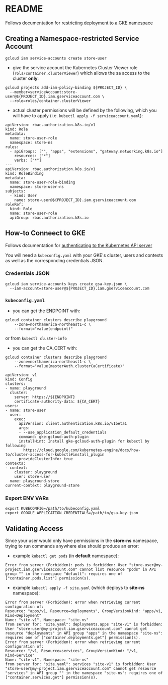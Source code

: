 # README
Follows documentation for [restricting deployment to a GKE namespace](https://cloud.google.com/deploy/docs/securing/sa-by-namespace)

## Creating a Namespace-restricted Service Account
```
gcloud iam service-accounts create store-user
```

- give the service account the Kubernetes Cluster Viewer role (`rols/container.clusterViewer`) which allows the sa access to the cluster **only**:
```
gcloud projects add-iam-policy-binding ${PROJECT_ID} \
  --member=serviceAccount:store-user@${PROJECT_ID}.iam.gserviceaccount.com \
  --role=roles/container.clusterViewer
```

- actual cluster permissions will be defined by the following, which you will have to apply (i.e. `kubectl apply -f serviceaccount.yaml`):
```
apiVersion: rbac.authorization.k8s.io/v1
kind: Role
metadata:
  name: store-user-role
  namespace: store-ns
rules:
  - apiGroups: ["", "apps", "extensions", "gateway.networking.k8s.io"]
    resources: ["*"]
    verbs: ["*"]
---
apiVersion: rbac.authorization.k8s.io/v1
kind: RoleBinding
metadata:
  name: store-user-role-binding
  namespace: store-user-ns
subjects:
  - kind: User
    name: store-user@${PROJECT_ID}.iam.gserviceaccount.com
roleRef:
  kind: Role
  name: store-user-role
  apiGroup: rbac.authorization.k8s.io
```


## How-to Conneect to GKE
Follows documentation for [authenticating to the Kubernetes API server](https://cloud.google.com/kubernetes-engine/docs/how-to/api-server-authentication#environments-without-gcloud)

You will need a `kubeconfig.yaml` with your GKE's cluster, users and contexts as well as the corresponding credentials JSON.

### Credentials JSON
```
gcloud iam service-accounts keys create gsa-key.json \
  --iam-account=store-user@${PROJECT_ID}.iam.gserviceaccount.com
```

### `kubeconfig.yaml`
- you can get the ENDPOINT with:
```
gcloud container clusters describe playground 
    --zone=northamerica-northeast1-c \
    --format="value(endpoint)" 
```
or from `kubectl cluster-info`

- you can get the CA_CERT with:
```
gcloud container clusters describe playground 
    --zone=northamerica-northeast1-c \
    --format="value(masterAuth.clusterCaCertificate)" 
```

```
apiVersion: v1
kind: Config
clusters:
- name: playground
  cluster:
    server: https://${ENDPOINT}
    certificate-authority-data: ${CA_CERT}
users:
- name: store-user
  user:
    exec:
      apiVersion: client.authentication.k8s.io/v1beta1
      args:
      - --use_application_default_credentials
      command: gke-gcloud-auth-plugin
      installHint: Install gke-gcloud-auth-plugin for kubectl by following
        https://cloud.google.com/kubernetes-engine/docs/how-to/cluster-access-for-kubectl#install_plugin
      provideClusterInfo: true
contexts:
- context:
    cluster: playground
    user: store-user
  name: playground-store
current-context: playground-store
```

### Export ENV VARs
```
export KUBECONFIG=/path/to/kubeconfig.yaml
export GOOGLE_APPLICATION_CREDENTIALS=/path/to/gsa-key.json
```


## Validating Access
Since your user would only have permissions in the **store-ns** namespace, trying to run commands anywhere else should produce an error:

- example `kubectl get pods` (in **default** namespace):
```
Error from server (Forbidden): pods is forbidden: User "store-user@my-project.iam.gserviceaccount.com" cannot list resource "pods" in API group "" in the namespace "default": requires one of ["container.pods.list"] permission(s).
```

- example `kubectl apply -f site.yaml` (which deploys to **site-ns** namespace):
```
Error from server (Forbidden): error when retrieving current configuration of:
Resource: "apps/v1, Resource=deployments", GroupVersionKind: "apps/v1, Kind=Deployment"
Name: "site-v1", Namespace: "site-ns"
from server for: "site.yaml": deployments.apps "site-v1" is forbidden: User "store-user@my-project.iam.gserviceaccount.com" cannot get resource "deployments" in API group "apps" in the namespace "site-ns": requires one of ["container.deployments.get"] permission(s).
Error from server (Forbidden): error when retrieving current configuration of:
Resource: "/v1, Resource=services", GroupVersionKind: "/v1, Kind=Service"
Name: "site-v1", Namespace: "site-ns"
from server for: "site.yaml": services "site-v1" is forbidden: User "store-user@my-project.iam.gserviceaccount.com" cannot get resource "services" in API group "" in the namespace "site-ns": requires one of ["container.services.get"] permission(s).
```
